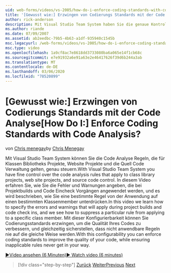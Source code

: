 ```yaml
---
uid: web-forms/videos/vs-2005/how-do-i-enforce-coding-standards-with-code-analysis
title: '[Gewusst wie:] Erzwingen von Codierungs Standards mit der Code Analyse | Microsoft-Dokumentation'
author: rick-anderson
description: Mit Visual Studio Team System haben Sie die genaue Kontrolle über die Code Analyse Regeln, die für Klassen Bibliotheks Projekte, Website Projekte und Quellcode gelten.
ms.author: riande
ms.date: 07/09/2007
ms.assetid: ab2eedbc-79b5-4b63-a1df-935940c1545b
msc.legacyurl: /web-forms/videos/vs-2005/how-do-i-enforce-coding-standards-with-code-analysis
msc.type: video
ms.openlocfilehash: 1a9cf8ac7e8618dd3733080ba6a065e14f1cb68c
ms.sourcegitcommit: e7e91932a6e91a63e2e46417626f39d6b244a3ab
ms.translationtype: MT
ms.contentlocale: de-DE
ms.lasthandoff: 03/06/2020
ms.locfileid: "78520899"
---
```

# <a name="how-do-i-enforce-coding-standards-with-code-analysis"></a><span data-ttu-id="b2567-104">[Gewusst wie:] Erzwingen von Codierungs Standards mit der Code Analyse</span><span class="sxs-lookup"><span data-stu-id="b2567-104">[How Do I:] Enforce Coding Standards with Code Analysis?</span></span>

<span data-ttu-id="b2567-105">von [Chris menegay](https://twitter.com/CMenegay)</span><span class="sxs-lookup"><span data-stu-id="b2567-105">by [Chris Menegay](https://twitter.com/CMenegay)</span></span>

<span data-ttu-id="b2567-106">Mit Visual Studio Team System können Sie die Code Analyse Regeln, die für Klassen Bibliotheks Projekte, Website Projekte und die Quell Code Verwaltung gelten, genau steuern.</span><span class="sxs-lookup"><span data-stu-id="b2567-106">With Visual Studio Team System you have fine control over the code analysis rules that apply to class library projects, web site projects, and source code control.</span></span> <span data-ttu-id="b2567-107">In diesem Video erfahren Sie, wie Sie die Fehler und Warnungen angeben, die bei Projektbuilds und Code Eincheck Vorgängen angewendet werden, und es wird beschrieben, wie Sie eine bestimmte Regel von der Anwendung auf einen bestimmten Klassenmember unterdrücken.</span><span class="sxs-lookup"><span data-stu-id="b2567-107">In this video we learn how to specify the errors and warnings that will apply during project builds and code check ins, and we see how to suppress a particular rule from applying to a specific class member.</span></span> <span data-ttu-id="b2567-108">Mit dieser Konfigurierbarkeit können Sie Codierungsstandards erzwingen, um die Qualität Ihres Codes zu verbessern, und gleichzeitig sicherstellen, dass nicht anwendbare Regeln nie auf die gleiche Weise werden.</span><span class="sxs-lookup"><span data-stu-id="b2567-108">With this configurability you can enforce coding standards to improve the quality of your code, while ensuring inapplicable rules never get in your way.</span></span>

[<span data-ttu-id="b2567-109">&#9654;Video ansehen (6 Minuten)</span><span class="sxs-lookup"><span data-stu-id="b2567-109">&#9654; Watch video (6 minutes)</span></span>](https://channel9.msdn.com/Blogs/ASP-NET-Site-Videos/how-do-i-enforce-coding-standards-with-code-analysis)

> [!div class="step-by-step"]
> <span data-ttu-id="b2567-110">[Zurück](how-do-i-set-up-distributed-load-testing-for-high-volume-tests.md)
> [Weiter](how-do-i-use-generic-tests.md)</span><span class="sxs-lookup"><span data-stu-id="b2567-110">[Previous](how-do-i-set-up-distributed-load-testing-for-high-volume-tests.md)
[Next](how-do-i-use-generic-tests.md)</span></span>
